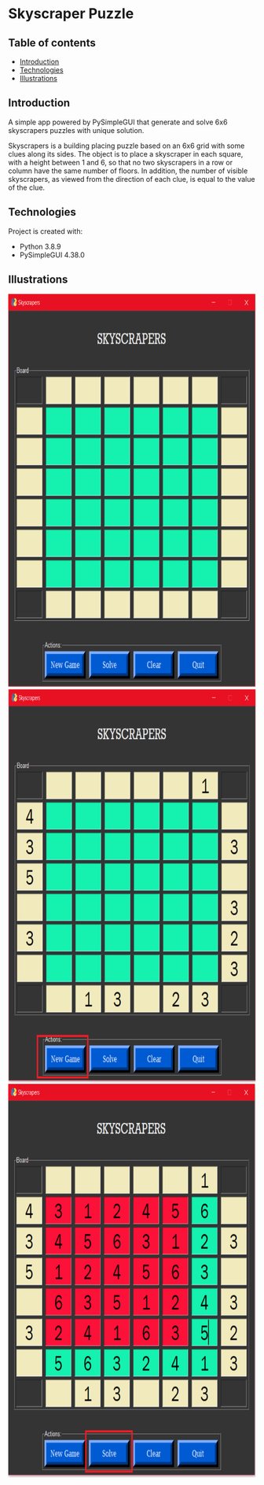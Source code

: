 # Skyscraper Puzzle

## Table of contents
* [Introduction](#introduction)
* [Technologies](#technologies)
* [Illustrations](#illustrations)


## Introduction

A simple app powered by PySimpleGUI that generate and solve 6x6 skyscrapers puzzles with unique solution.

Skyscrapers is a building placing puzzle based on an 6x6 grid with some clues along its sides. The object is to place a skyscraper in each square, with a height between 1 and 6, so that no two skyscrapers in a row or column have the same number of floors. In addition, the number of visible skyscrapers, as viewed from the direction of each clue, is equal to the value of the clue. 


## Technologies
Project is created with:
* Python 3.8.9
* PySimpleGUI 4.38.0

## Illustrations

<img src="./images/screenshot1.png" width="650" height="800">
<img src="./images/screenshot2.png" width="650" height="800">
<img src="./images/screenshot3.png" width="650" height="800">
